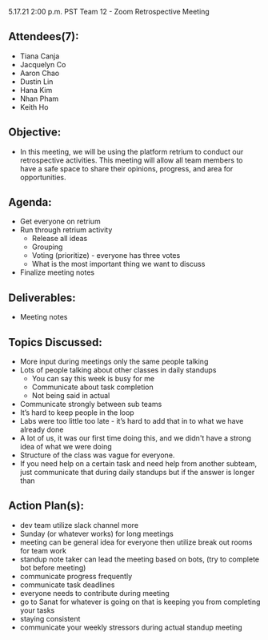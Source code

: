 5.17.21 2:00 p.m. PST Team 12 - Zoom Retrospective Meeting


## Attendees(7):
* Tiana Canja
* Jacquelyn Co
* Aaron Chao
* Dustin Lin
* Hana Kim
* Nhan Pham 
* Keith Ho

## Objective: 
- In this meeting, we will be using the platform retrium to conduct our retrospective activities. This meeting will allow all team members to have a safe space to share their opinions, progress, and area for opportunities.

## Agenda:
- Get everyone on retrium
- Run through retrium activity
  - Release all ideas
  - Grouping
  - Voting (prioritize) - everyone has three votes
  - What is the most important thing we want to discuss
- Finalize meeting notes


## Deliverables:
- Meeting notes

## Topics Discussed:
- More input during meetings only the same people talking
- Lots of people talking about other classes in daily standups
  - You can say this week is busy for me 
  - Communicate about task completion
  - Not being said in actual
- Communicate strongly between sub teams
- It’s hard to keep people in the loop
- Labs were too little too late - it’s hard to add that in to what we have already done
- A lot of us, it was our first time doing this, and we didn't have a strong idea of what we were doing
- Structure of the class was vague for everyone.
- If you need help on a certain task and need help from another subteam, just communicate that during daily standups but if the answer is longer than
## Action Plan(s):
- dev team utilize slack channel more
- Sunday (or whatever works) for long meetings
- meeting can be general idea for everyone then utilize break out rooms for team work
- standup note taker can lead the meeting based on bots, (try to complete bot before meeting)
- communicate progress frequently
- communicate task deadlines 
- everyone needs to contribute during meeting
- go to Sanat for whatever is going on that is keeping  you from completing your tasks
- staying consistent
- communicate your weekly stressors during actual standup meeting

